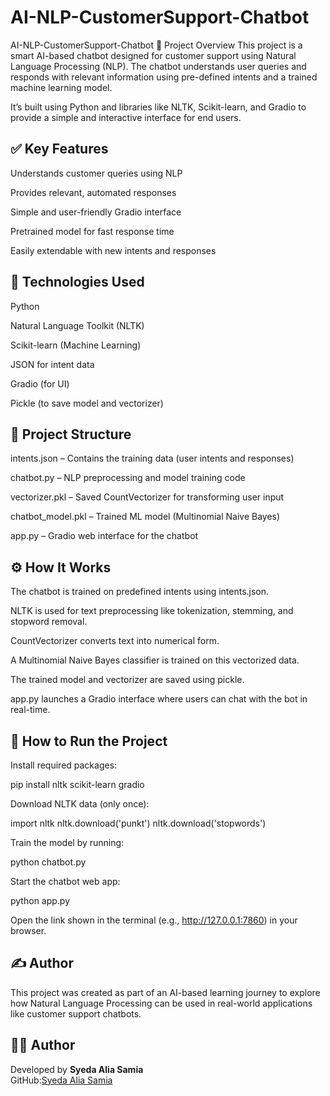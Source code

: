 # AI-NLP-CustomerSupport-Chatbot

AI-NLP-CustomerSupport-Chatbot
📌 Project Overview
This project is a smart AI-based chatbot designed for customer support using Natural Language Processing (NLP). The chatbot understands user queries and responds with relevant information using pre-defined intents and a trained machine learning model.

It’s built using Python and libraries like NLTK, Scikit-learn, and Gradio to provide a simple and interactive interface for end users.

## ✅ Key Features

Understands customer queries using NLP

Provides relevant, automated responses

Simple and user-friendly Gradio interface

Pretrained model for fast response time

Easily extendable with new intents and responses

## 🧠 Technologies Used

Python

Natural Language Toolkit (NLTK)

Scikit-learn (Machine Learning)

JSON for intent data

Gradio (for UI)

Pickle (to save model and vectorizer)

## 📁 Project Structure

intents.json – Contains the training data (user intents and responses)

chatbot.py – NLP preprocessing and model training code

vectorizer.pkl – Saved CountVectorizer for transforming user input

chatbot_model.pkl – Trained ML model (Multinomial Naive Bayes)

app.py – Gradio web interface for the chatbot

## ⚙️ How It Works

The chatbot is trained on predefined intents using intents.json.

NLTK is used for text preprocessing like tokenization, stemming, and stopword removal.

CountVectorizer converts text into numerical form.

A Multinomial Naive Bayes classifier is trained on this vectorized data.

The trained model and vectorizer are saved using pickle.

app.py launches a Gradio interface where users can chat with the bot in real-time.

## 🚀 How to Run the Project

Install required packages:

pip install nltk scikit-learn gradio

Download NLTK data (only once):

import nltk
nltk.download('punkt')
nltk.download('stopwords')

Train the model by running:

python chatbot.py

Start the chatbot web app:

python app.py

Open the link shown in the terminal (e.g., http://127.0.0.1:7860) in your browser.

## ✍️ Author

This project was created as part of an AI-based learning journey to explore how Natural Language Processing can be used in real-world applications like customer support chatbots.


## 👨‍💻 Author

Developed by
**Syeda Alia Samia**  
GitHub:[Syeda Alia Samia](https://github.com/your-github-username)


